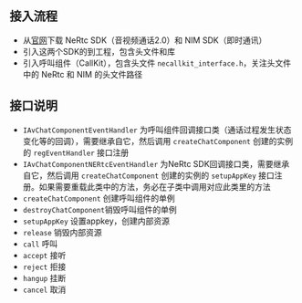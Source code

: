 ## 接入流程

 - 从[官网](https://yunxin.163.com/im-sdk-demo)下载 NeRtc SDK（音视频通话2.0）和 NIM SDK（即时通讯）
 - 引入这两个SDK的到工程，包含头文件和库
 - 引入呼叫组件（CallKit），包含头文件 `necallkit_interface.h`，关注头文件中的 NeRtc 和 NIM 的头文件路径

## 接口说明

 - `IAvChatComponentEventHandler` 为呼叫组件回调接口类（通话过程发生状态变化等的回调），需要继承自它，然后调用 `createChatComponent` 创建的实例的 `regEventHandler` 接口注册
  - `IAvChatComponentNERtcEventHandler` 为NeRtc SDK回调接口类，需要继承自它，然后调用 `createChatComponent` 创建的实例的 `setupAppKey` 接口注册。如果需要重载此类中的方法，务必在子类中调用对应此类里的方法
 - `createChatComponent` 创建呼叫组件的单例
 - `destroyChatComponent`销毁呼叫组件的单例
 - `setupAppKey` 设置appkey，创建内部资源
 - `release` 销毁内部资源
 - `call` 呼叫
 - `accept` 接听
 - `reject` 拒接
 - `hangup` 挂断
 - `cancel` 取消